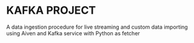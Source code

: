 # KAFKA PROJECT
 A data ingestion procedure for live streaming and custom data importing using Aiven and Kafka service with Python as fetcher
